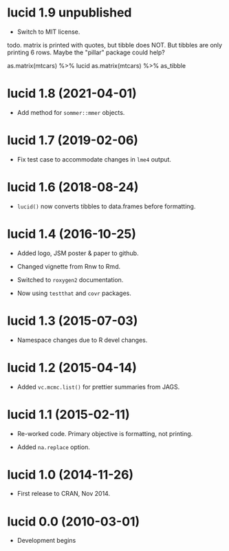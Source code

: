 # lucid 1.9  unpublished

* Switch to MIT license.


todo. matrix is printed with quotes, but tibble does NOT.  But tibbles
are only printing 6 rows. Maybe the "pillar" package could help?

as.matrix(mtcars) %>% lucid
as.matrix(mtcars) %>% as_tibble


# lucid 1.8 (2021-04-01)

* Add method for `sommer::mmer` objects.


# lucid 1.7 (2019-02-06)

* Fix test case to accommodate changes in `lme4` output.


# lucid 1.6 (2018-08-24)

* `lucid()` now converts tibbles to data.frames before formatting.


# lucid 1.4 (2016-10-25)

* Added logo, JSM poster & paper to github.

* Changed vignette from Rnw to Rmd.

* Switched to `roxygen2` documentation.

* Now using `testthat` and `covr` packages.


# lucid 1.3 (2015-07-03)

* Namespace changes due to R devel changes.


# lucid 1.2 (2015-04-14)

* Added `vc.mcmc.list()` for prettier summaries from JAGS.


# lucid 1.1 (2015-02-11)

* Re-worked code.  Primary objective is formatting, not printing.

* Added `na.replace` option.


# lucid 1.0 (2014-11-26)

* First release to CRAN, Nov 2014.


# lucid 0.0 (2010-03-01)

* Development begins

